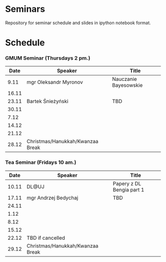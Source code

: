 # Seminars
Repository for seminar schedule and slides in ipython notebook format.

# Schedule
### GMUM Seminar (Thursdays 2 pm.)
| Date  | Speaker                                            | Title                                                      |
|-------|----------------------------------------------------|----------------------------------------------------------- | 
|  9.11 | mgr Oleksandr Myronov                              | Nauczanie Bayesowskie                                      |
| 16.11 |                                                    |                                                            |
| 23.11 | Bartek Śnieżyński                                  | TBD                                                        |
| 30.11 |                                                    |                                                            |
|  7.12 |                                                    |                                                            |
| 14.12 |                                                    |                                                            |
| 21.12 |                                                    |                                                            |
| 28.12 | Christmas/Hanukkah/Kwanzaa Break                   |                                                            |


### Tea Seminar (Fridays 10 am.)
| Date  | Speaker                                            | Title                                                      |
|-------|----------------------------------------------------|----------------------------------------------------------- | 
| 10.11 | DL@UJ                                              | Papery z DL Bengia part 1                                  |
| 17.11 | mgr Andrzej Bedychaj                               | TBD                                                        |
| 24.11 |                                                    |                                                            |
|  1.12 |                                                    |                                                            |
|  8.12 |                                                    |                                                            |
| 15.12 |                                                    |                                                            |
| 22.12 | TBD if cancelled                                   |                                                            |
| 29.12 | Christmas/Hanukkah/Kwanzaa Break                   |                                                            |
